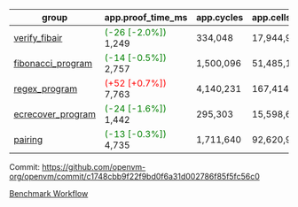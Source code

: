 | group | app.proof_time_ms | app.cycles | app.cells_used | leaf.proof_time_ms | leaf.cycles | leaf.cells_used |
| -- | -- | -- | -- | -- | -- | -- |
| [verify_fibair](https://github.com/openvm-org/openvm/blob/benchmark-results/benchmarks-pr/1494/verify_fibair-c1748cbb9f22f9bd0f6a31d002786f85f5fc56c0.md) |<span style='color: green'>(-26 [-2.0%])</span> 1,249 |  334,048 |  17,944,939 |- | - | - |
| [fibonacci_program](https://github.com/openvm-org/openvm/blob/benchmark-results/benchmarks-pr/1494/fibonacci-c1748cbb9f22f9bd0f6a31d002786f85f5fc56c0.md) |<span style='color: green'>(-14 [-0.5%])</span> 2,757 |  1,500,096 |  51,485,167 |- | - | - |
| [regex_program](https://github.com/openvm-org/openvm/blob/benchmark-results/benchmarks-pr/1494/regex-c1748cbb9f22f9bd0f6a31d002786f85f5fc56c0.md) |<span style='color: red'>(+52 [+0.7%])</span> 7,763 |  4,140,231 |  167,414,951 |- | - | - |
| [ecrecover_program](https://github.com/openvm-org/openvm/blob/benchmark-results/benchmarks-pr/1494/ecrecover-c1748cbb9f22f9bd0f6a31d002786f85f5fc56c0.md) |<span style='color: green'>(-24 [-1.6%])</span> 1,442 |  295,303 |  15,598,665 |- | - | - |
| [pairing](https://github.com/openvm-org/openvm/blob/benchmark-results/benchmarks-pr/1494/pairing-c1748cbb9f22f9bd0f6a31d002786f85f5fc56c0.md) |<span style='color: green'>(-13 [-0.3%])</span> 4,735 |  1,711,640 |  92,620,923 |- | - | - |


Commit: https://github.com/openvm-org/openvm/commit/c1748cbb9f22f9bd0f6a31d002786f85f5fc56c0

[Benchmark Workflow](https://github.com/openvm-org/openvm/actions/runs/13977129608)
